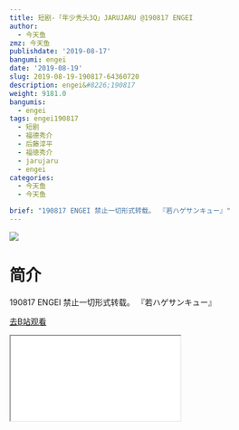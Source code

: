 ```yaml
---
title: 短剧-「年少秃头3Q」JARUJARU @190817 ENGEI
author:
  - 今天鱼
zmz: 今天鱼
publishdate: '2019-08-17'
bangumi: engei
date: '2019-08-19'
slug: 2019-08-19-190817-64360720
description: engei&#8226;190817
weight: 9181.0
bangumis:
  - engei
tags: engei190817
  - 短剧
  - 福德秀介
  - 后藤淳平
  - 福徳秀介
  - jarujaru
  - engei
categories:
  - 今天鱼
  - 今天鱼

brief: "190817 ENGEI 禁止一切形式转载。 『若ハゲサンキュー』"
---
```

![](https://i.imgur.com/mcYZ9Gv.jpg)
# 简介  
190817 ENGEI
禁止一切形式转载。
『若ハゲサンキュー』  

[去B站观看](https://www.bilibili.com/video/av64360720/)
<div class ="resp-container"><iframe class="testiframe" src="//player.bilibili.com/player.html?aid=64360720"", scrolling="no", allowfullscreen="true" > </iframe></div> 
